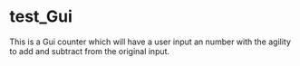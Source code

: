 # test_Gui
This is a Gui counter which will have a user input an number with the agility to add and subtract from the original input.

